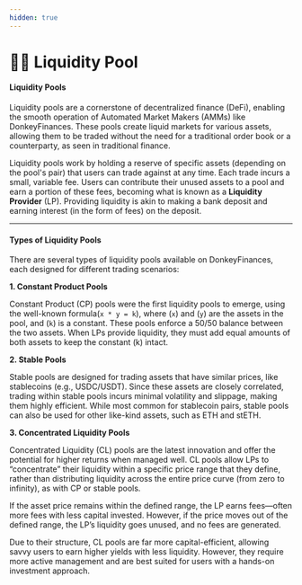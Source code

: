 ```yaml
---
hidden: true
---
```


# 🤽‍♂️ Liquidity Pool

#### **Liquidity Pools**

Liquidity pools are a cornerstone of decentralized finance (DeFi), enabling the smooth operation of Automated Market Makers (AMMs) like DonkeyFinances. These pools create liquid markets for various assets, allowing them to be traded without the need for a traditional order book or a counterparty, as seen in traditional finance.

Liquidity pools work by holding a reserve of specific assets (depending on the pool's pair) that users can trade against at any time. Each trade incurs a small, variable fee. Users can contribute their unused assets to a pool and earn a portion of these fees, becoming what is known as a **Liquidity Provider** (LP). Providing liquidity is akin to making a bank deposit and earning interest (in the form of fees) on the deposit.

***

#### **Types of Liquidity Pools**

There are several types of liquidity pools available on DonkeyFinances, each designed for different trading scenarios:

**1. Constant Product Pools**

Constant Product (CP) pools were the first liquidity pools to emerge, using the well-known formula(`x * y = k`), where (`x`) and (`y`) are the assets in the pool, and (`k`) is a constant. These pools enforce a 50/50 balance between the two assets. When LPs provide liquidity, they must add equal amounts of both assets to keep the constant (k) intact.



**2. Stable Pools**

Stable pools are designed for trading assets that have similar prices, like stablecoins (e.g., USDC/USDT). Since these assets are closely correlated, trading within stable pools incurs minimal volatility and slippage, making them highly efficient. While most common for stablecoin pairs, stable pools can also be used for other like-kind assets, such as ETH and stETH.



**3. Concentrated Liquidity Pools**

Concentrated Liquidity (CL) pools are the latest innovation and offer the potential for higher returns when managed well. CL pools allow LPs to “concentrate” their liquidity within a specific price range that they define, rather than distributing liquidity across the entire price curve (from zero to infinity), as with CP or stable pools.

If the asset price remains within the defined range, the LP earns fees—often more fees with less capital invested. However, if the price moves out of the defined range, the LP’s liquidity goes unused, and no fees are generated.

Due to their structure, CL pools are far more capital-efficient, allowing savvy users to earn higher yields with less liquidity. However, they require more active management and are best suited for users with a hands-on investment approach.

###

